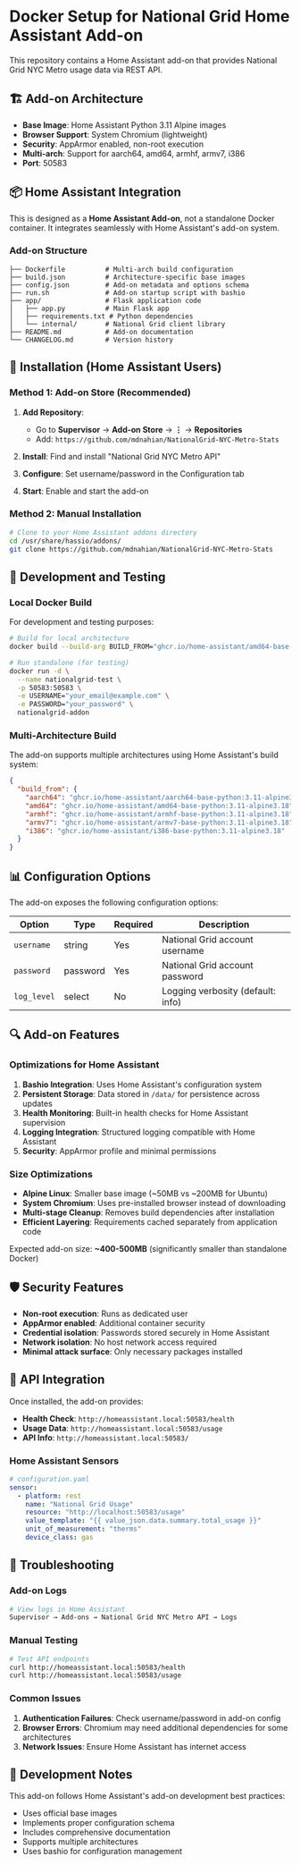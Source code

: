 # Docker Setup for National Grid Home Assistant Add-on

This repository contains a Home Assistant add-on that provides National Grid NYC Metro usage data via REST API.

## 🏗️ Add-on Architecture

- **Base Image**: Home Assistant Python 3.11 Alpine images
- **Browser Support**: System Chromium (lightweight)
- **Security**: AppArmor enabled, non-root execution
- **Multi-arch**: Support for aarch64, amd64, armhf, armv7, i386
- **Port**: 50583

## 📦 Home Assistant Integration

This is designed as a **Home Assistant Add-on**, not a standalone Docker container. It integrates seamlessly with Home Assistant's add-on system.

### Add-on Structure

```
├── Dockerfile          # Multi-arch build configuration
├── build.json          # Architecture-specific base images
├── config.json         # Add-on metadata and options schema
├── run.sh              # Add-on startup script with bashio
├── app/                # Flask application code
│   ├── app.py          # Main Flask app
│   ├── requirements.txt # Python dependencies
│   └── internal/       # National Grid client library
├── README.md           # Add-on documentation
└── CHANGELOG.md        # Version history
```

## 🚀 Installation (Home Assistant Users)

### Method 1: Add-on Store (Recommended)

1. **Add Repository**: 
   - Go to **Supervisor** → **Add-on Store** → **⋮** → **Repositories**
   - Add: `https://github.com/mdnahian/NationalGrid-NYC-Metro-Stats`

2. **Install**: Find and install "National Grid NYC Metro API"

3. **Configure**: Set username/password in the Configuration tab

4. **Start**: Enable and start the add-on

### Method 2: Manual Installation

```bash
# Clone to your Home Assistant addons directory
cd /usr/share/hassio/addons/
git clone https://github.com/mdnahian/NationalGrid-NYC-Metro-Stats
```

## 🔧 Development and Testing

### Local Docker Build

For development and testing purposes:

```bash
# Build for local architecture
docker build --build-arg BUILD_FROM="ghcr.io/home-assistant/amd64-base-python:3.11-alpine3.18" -t nationalgrid-addon .

# Run standalone (for testing)
docker run -d \
  --name nationalgrid-test \
  -p 50583:50583 \
  -e USERNAME="your_email@example.com" \
  -e PASSWORD="your_password" \
  nationalgrid-addon
```

### Multi-Architecture Build

The add-on supports multiple architectures using Home Assistant's build system:

```json
{
  "build_from": {
    "aarch64": "ghcr.io/home-assistant/aarch64-base-python:3.11-alpine3.18",
    "amd64": "ghcr.io/home-assistant/amd64-base-python:3.11-alpine3.18",
    "armhf": "ghcr.io/home-assistant/armhf-base-python:3.11-alpine3.18",
    "armv7": "ghcr.io/home-assistant/armv7-base-python:3.11-alpine3.18",
    "i386": "ghcr.io/home-assistant/i386-base-python:3.11-alpine3.18"
  }
}
```

## 📊 Configuration Options

The add-on exposes the following configuration options:

| Option | Type | Required | Description |
|--------|------|----------|-------------|
| `username` | string | Yes | National Grid account username |
| `password` | password | Yes | National Grid account password |
| `log_level` | select | No | Logging verbosity (default: info) |

## 🔍 Add-on Features

### Optimizations for Home Assistant

1. **Bashio Integration**: Uses Home Assistant's configuration system
2. **Persistent Storage**: Data stored in `/data/` for persistence across updates  
3. **Health Monitoring**: Built-in health checks for Home Assistant supervision
4. **Logging Integration**: Structured logging compatible with Home Assistant
5. **Security**: AppArmor profile and minimal permissions

### Size Optimizations

- **Alpine Linux**: Smaller base image (~50MB vs ~200MB for Ubuntu)
- **System Chromium**: Uses pre-installed browser instead of downloading
- **Multi-stage Cleanup**: Removes build dependencies after installation
- **Efficient Layering**: Requirements cached separately from application code

Expected add-on size: **~400-500MB** (significantly smaller than standalone Docker)

## 🛡️ Security Features

- **Non-root execution**: Runs as dedicated user
- **AppArmor enabled**: Additional container security
- **Credential isolation**: Passwords stored securely in Home Assistant
- **Network isolation**: No host network access required
- **Minimal attack surface**: Only necessary packages installed

## 🔧 API Integration

Once installed, the add-on provides:

- **Health Check**: `http://homeassistant.local:50583/health`
- **Usage Data**: `http://homeassistant.local:50583/usage`
- **API Info**: `http://homeassistant.local:50583/`

### Home Assistant Sensors

```yaml
# configuration.yaml
sensor:
  - platform: rest
    name: "National Grid Usage"
    resource: "http://localhost:50583/usage"
    value_template: "{{ value_json.data.summary.total_usage }}"
    unit_of_measurement: "therms"
    device_class: gas
```

## 🐛 Troubleshooting

### Add-on Logs
```bash
# View logs in Home Assistant
Supervisor → Add-ons → National Grid NYC Metro API → Logs
```

### Manual Testing
```bash
# Test API endpoints
curl http://homeassistant.local:50583/health
curl http://homeassistant.local:50583/usage
```

### Common Issues

1. **Authentication Failures**: Check username/password in add-on config
2. **Browser Errors**: Chromium may need additional dependencies for some architectures
3. **Network Issues**: Ensure Home Assistant has internet access

## 📝 Development Notes

This add-on follows Home Assistant's add-on development best practices:
- Uses official base images
- Implements proper configuration schema
- Includes comprehensive documentation
- Supports multiple architectures
- Uses bashio for configuration management 